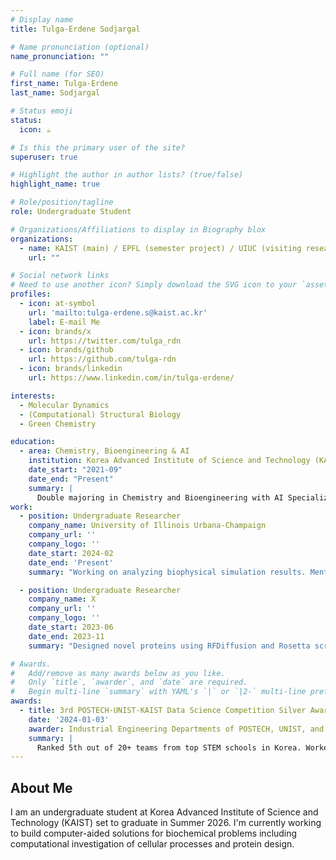 ```yaml
---
# Display name
title: Tulga-Erdene Sodjargal

# Name pronunciation (optional)
name_pronunciation: ""

# Full name (for SEO)
first_name: Tulga-Erdene
last_name: Sodjargal

# Status emoji
status:
  icon: ☕️

# Is this the primary user of the site?
superuser: true

# Highlight the author in author lists? (true/false)
highlight_name: true

# Role/position/tagline
role: Undergraduate Student

# Organizations/Affiliations to display in Biography blox
organizations:
  - name: KAIST (main) / EPFL (semester project) / UIUC (visiting research)
    url: ""

# Social network links
# Need to use another icon? Simply download the SVG icon to your `assets/media/icons/` folder.
profiles:
  - icon: at-symbol
    url: 'mailto:tulga-erdene.s@kaist.ac.kr'
    label: E-mail Me
  - icon: brands/x
    url: https://twitter.com/tulga_rdn
  - icon: brands/github
    url: https://github.com/tulga-rdn
  - icon: brands/linkedin
    url: https://www.linkedin.com/in/tulga-erdene/

interests:
  - Molecular Dynamics
  - (Computational) Structural Biology
  - Green Chemistry

education:
  - area: Chemistry, Bioengineering & AI
    institution: Korea Advanced Institute of Science and Technology (KAIST)
    date_start: "2021-09"
    date_end: "Present"
    summary: |
      Double majoring in Chemistry and Bioengineering with AI Specialized Major, focusing on computational biophysiscs. Worked on problems in organic chemistry, protein design, oncology and computational chemistry as undergraduate researcher.
work:
  - position: Undergraduate Researcher
    company_name: University of Illinois Urbana-Champaign
    company_url: ''
    company_logo: ''
    date_start: 2024-02
    date_end: 'Present'
    summary: "Working on analyzing biophysical simulation results. Mentor: Prof. Taras V. Pogorelov"

  - position: Undergraduate Researcher
    company_name: X
    company_url: ''
    company_logo: ''
    date_start: 2023-06
    date_end: 2023-11
    summary: "Designed novel proteins using RFDiffusion and Rosetta scripts. Learnt Bash scripting and working on an HPC (RosettaCommons member lab). Mentor: Prof. Byung-Ha Oh"

# Awards.
#   Add/remove as many awards below as you like.
#   Only `title`, `awarder`, and `date` are required.
#   Begin multi-line `summary` with YAML's `|` or `|2-` multi-line prefix and indent 2 spaces below.
awards:
  - title: 3rd POSTECH-UNIST-KAIST Data Science Competition Silver Award
    date: '2024-01-03'
    awarder: Industrial Engineering Departments of POSTECH, UNIST, and KAIST
    summary: |
      Ranked 5th out of 20+ teams from top STEM schools in Korea. Worked on time-series analysis of inventory data to build price-conscious predictor of demand.
---
```


## About Me

I am an undergraduate student at Korea Advanced Institute of Science and Technology (KAIST) set to graduate in Summer 2026. I'm currently working to build computer-aided solutions for biochemical problems including computational investigation of cellular processes and protein design. 
